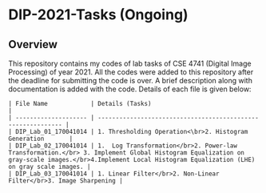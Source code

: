 # DIP-2021-Tasks (Ongoing)

## Overview 

This repository contains my codes of lab tasks of CSE 4741 (Digital Image Processing) of year 2021.  All the codes were added to this repository after the deadline for submitting the code is over. A brief description along with documentation is added with the code. Details of each file is given below:

    | File Name            | Details (Tasks)                                              |
    | -------------------- | ------------------------------------------------------------ |
    | DIP_Lab_01_170041014 | 1. Thresholding Operation<\br>2. Histogram Generation       |
    | DIP_Lab_02_170041014 | 1.  Log Transformation</br>2. Power-law Transformation.</br> 3. Implement Global Histogram Equalization on gray-scale images.</br>4.Implement Local Histogram Equalization (LHE) on gray scale images. |
    | DIP_Lab_03_170041014 | 1. Linear Filter</br>2. Non-Linear Filter</br>3. Image Sharpening |

